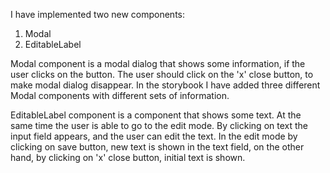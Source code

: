 I have implemented two new components:
1. Modal
2. EditableLabel

Modal component is a modal dialog that shows some information, if the user clicks on the button.
The user should click on the 'x' close button, to make modal dialog disappear.
In the storybook I have added three different Modal components with different sets of information.

EditableLabel component is a component that shows some text. 
At the same time the user is able to go to the edit mode.
By clicking on text the input field appears, and the user can edit the text.
In the edit mode by clicking on save button, new text is shown in the text field, on the other hand, by clicking on 'x' close button, initial text is shown.